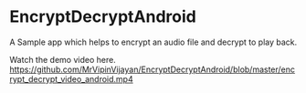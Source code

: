 # EncryptDecryptAndroid
A Sample app which helps to encrypt an audio file and decrypt to play back.

Watch the demo video here.
https://github.com/MrVipinVijayan/EncryptDecryptAndroid/blob/master/encrypt_decrypt_video_android.mp4
